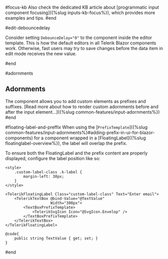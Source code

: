 #focus-kb
Also check the dedicated KB article about [programmatic input component focusing]({%slug inputs-kb-focus%}), which provides more examples and tips.
#end

#edit-debouncedelay

Consider setting `DebounceDelay="0"` to the component inside the editor template. This is how the default editors in all Telerik Blazor components work. Otherwise, fast users may try to save changes before the data item in edit mode receives the new value.

#end

#adornments
## Adornments

The component allows you to add custom elements as prefixes and suffixes. [Read more about how to render custom adornments before and after the input element...]({%slug common-features/input-adornments%})
#end

#floating-label-and-preffix
When using the [`PrefixTemplate`]({%slug common-features/input-adornments%}#adding-prefix-in-ui-for-blazor-components) for a component wrapped in a [FloatingLabel]({%slug floatinglabel-overview%}), the label will overlap the prefix.

To ensure both the FloatingLabel and the prefix content are properly displayed, configure the label position like so:

````CSHTML
<style>
    .custom-label-class .k-label {
        margin-left: 30px;
    }
</style>

<TelerikFloatingLabel Class="custom-label-class" Text="Enter email">
    <TelerikTextBox @bind-Value="@TextValue"
                    Width="300px">
        <TextBoxPrefixTemplate>
            <TelerikSvgIcon Icon="@SvgIcon.Envelop" />
        </TextBoxPrefixTemplate>
    </TelerikTextBox>
</TelerikFloatingLabel>

@code{
    public string TextValue { get; set; }
}
````
#end